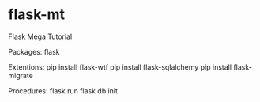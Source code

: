 # flask-mt
Flask Mega Tutorial

Packages:
    flask

Extentions:
    pip install flask-wtf
    pip install flask-sqlalchemy
    pip install flask-migrate

Procedures:
    flask run
    flask db init
    
    